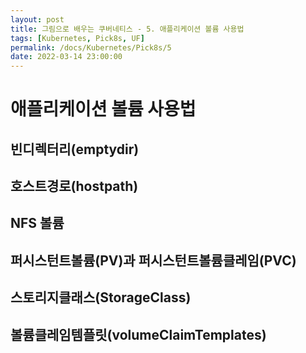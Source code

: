 ```yaml
---
layout: post
title: 그림으로 배우는 쿠버네티스 - 5. 애플리케이션 볼륨 사용법
tags: [Kubernetes, Pick8s, UF]
permalink: /docs/Kubernetes/Pick8s/5
date: 2022-03-14 23:00:00
---
```

# 애플리케이션 볼륨 사용법
## 빈디렉터리(emptydir)
## 호스트경로(hostpath)
## NFS 볼륨
## 퍼시스턴트볼륨(PV)과 퍼시스턴트볼륨클레임(PVC)
## 스토리지클래스(StorageClass)
## 볼륨클레임템플릿(volumeClaimTemplates)